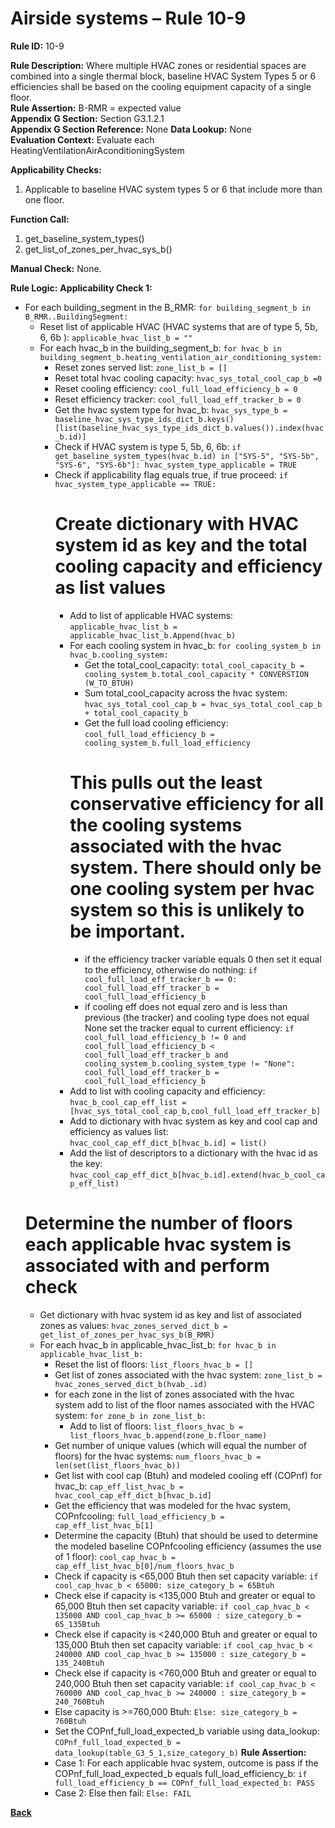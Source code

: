 # Airside systems – Rule 10-9

**Rule ID:** 10-9
 
**Rule Description:** Where multiple HVAC zones or residential spaces are combined into a single thermal block, baseline HVAC System Types 5 or 6 efficiencies shall be based on the cooling equipment capacity of a single floor.    
**Rule Assertion:** B-RMR = expected value                                           
**Appendix G Section:** Section G3.1.2.1  
**Appendix G Section Reference:** None
**Data Lookup:** None  
**Evaluation Context:** Evaluate each HeatingVentilationAirAconditioningSystem  

**Applicability Checks:** 

1. Applicable to baseline HVAC system types 5 or 6 that include more than one floor.

**Function Call:** 

1. get_baseline_system_types()
2. get_list_of_zones_per_hvac_sys_b()

**Manual Check:** None.  
 
**Rule Logic:**
**Applicability Check 1:** 
- For each building_segment in the B_RMR: `for building_segment_b in B_RMR..BuildingSegment:`
    - Reset list of applicable HVAC (HVAC systems that are of type 5, 5b, 6, 6b ): `applicable_hvac_list_b = ""`
    - For each hvac_b in the building_segment_b: `for hvac_b in building_segment_b.heating_ventilation_air_conditioning_system:`
        - Reset zones served list: `zone_list_b = []`
        - Reset total hvac cooling capacity: `hvac_sys_total_cool_cap_b =0`
        - Reset cooling efficiency: `cool_full_load_efficiency_b = 0`
        - Reset efficiency tracker: `cool_full_load_eff_tracker_b = 0`
        - Get the hvac system type for hvac_b: `hvac_sys_type_b = baseline_hvac_sys_type_ids_dict_b.keys()[list(baseline_hvac_sys_type_ids_dict_b.values()).index(hvac_b.id)]`
        - Check if HVAC system is type 5, 5b, 6, 6b: `if get_baseline_system_types(hvac_b.id) in ["SYS-5", "SYS-5b", "SYS-6", "SYS-6b"]: hvac_system_type_applicable = TRUE`
        - Check if applicability flag equals true, if true proceed: `if hvac_system_type_applicable == TRUE:`
            # Create dictionary with HVAC system id as key and the total cooling capacity and efficiency as list values
            - Add to list of applicable HVAC systems: `applicable_hvac_list_b = applicable_hvac_list_b.Append(hvac_b)`
            - For each cooling system in hvac_b: `for cooling_system_b in hvac_b.cooling_system:`
                - Get the total_cool_capacity: `total_cool_capacity_b = cooling_system_b.total_cool_capacity * CONVERSTION (W_TO_BTUH)`
                - Sum total_cool_capacity across the hvac system: `hvac_sys_total_cool_cap_b = hvac_sys_total_cool_cap_b + total_cool_capacity_b`                            
                - Get the full load cooling efficiency: `cool_full_load_efficiency_b = cooling_system_b.full_load_efficiency`
                # This pulls out the least conservative efficiency for all the cooling systems associated with the hvac system. There should only be one cooling system per hvac system so this is unlikely to be important.
                - if the efficiency tracker variable equals 0 then set it equal to the efficiency, otherwise do nothing: `if cool_full_load_eff_tracker_b == 0: cool_full_load_eff_tracker_b = cool_full_load_efficiency_b`
                - if cooling eff does not equal zero and is less than previous (the tracker) and cooling type does not equal None  set the tracker equal to current efficiency: `if cool_full_load_efficiency_b != 0 and cool_full_load_efficiency_b < cool_full_load_eff_tracker_b and cooling_system_b.cooling_system_type != "None": cool_full_load_eff_tracker_b = cool_full_load_efficiency_b`        
            - Add to list with cooling capacity and efficiency: `hvac_b_cool_cap_eff_list = [hvac_sys_total_cool_cap_b,cool_full_load_eff_tracker_b]`
            - Add to dictionary with hvac system as key and cool cap and efficiency as values list: `hvac_cool_cap_eff_dict_b[hvac_b.id] = list()`
            - Add the list of descriptors to a dictionary with the hvac id as the key: `hvac_cool_cap_eff_dict_b[hvac_b.id].extend(hvac_b_cool_cap_eff_list)`   
    # Determine the number of floors each applicable hvac system is associated with and perform check
    - Get dictionary with hvac system id as key and list of associated zones as values: `hvac_zones_served_dict_b = get_list_of_zones_per_hvac_sys_b(B_RMR)`
    - For each hvac_b in applicable_hvac_list_b: `for hvac_b in applicable_hvac_list_b:`
        - Reset the list of floors: `list_floors_hvac_b = []`
        - Get list of zones associated with the hvac system: `zone_list_b =  hvac_zones_served_dict_b(hvab_.id)`
        - for each zone in the list of zones associated with the hvac system add to list of the floor names associated with the HVAC system: `for zone_b in zone_list_b:`
            - Add to list of floors: `list_floors_hvac_b = list_floors_hvac_b.append(zone_b.floor_name)`
        - Get number of unique values (which will equal the number of floors) for the hvac systems: `num_floors_hvac_b = len(set(list_floors_hvac_b))`
        - Get list with cool cap (Btuh) and modeled cooling eff (COPnf) for hvac_b: `cap_eff_list_hvac_b = hvac_cool_cap_eff_dict_b[hvac_b.id]`
        - Get the efficiency that was modeled for the hvac system, COPnfcooling: `full_load_efficiency_b = cap_eff_list_hvac_b[1]`
        - Determine the capacity (Btuh) that should be used to determine the modeled baseline COPnfcooling efficiency (assumes the use of 1 floor): `cool_cap_hvac_b = cap_eff_list_hvac_b[0]/num_floors_hvac_b`
        - Check if capacity is <65,000 Btuh then set capacity variable: `if cool_cap_hvac_b < 65000: size_category_b = 65Btuh`
        - Check else if capacity is <135,000 Btuh and greater or equal to 65,000 Btuh then set capacity variable: `if cool_cap_hvac_b < 135000 AND cool_cap_hvac_b >= 65000 : size_category_b = 65_135Btuh`
        - Check else if capacity is <240,000 Btuh and greater or equal to 135,000 Btuh then set capacity variable: `if cool_cap_hvac_b < 240000 AND cool_cap_hvac_b >= 135000 : size_category_b = 135_240Btuh`
        - Check else if capacity is <760,000 Btuh and greater or equal to 240,000 Btuh then set capacity variable: `if cool_cap_hvac_b < 760000 AND cool_cap_hvac_b >= 240000 : size_category_b = 240_760Btuh`
        - Else capacity is >=760,000 Btuh: `Else: size_category_b = 760Btuh`
        - Set the COPnf_full_load_expected_b variable using data_lookup: `COPnf_full_load_expected_b = data_lookup(table_G3_5_1,size_category_b)`
        **Rule Assertion:**
        - Case 1: For each applicable hvac system, outcome is pass if the COPnf_full_load_expected_b equals full_load_efficiency_b: `if full_load_efficiency_b == COPnf_full_load_expected_b: PASS`
        - Case 2: Else then fail: `Else: FAIL`
    


 **[Back](../_toc.md)**